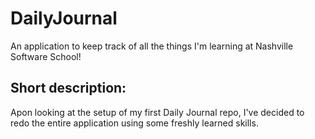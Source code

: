 # DailyJournal
An application to keep track of all the things I'm learning at Nashville Software School!

## Short description:

Apon looking at the setup of my first Daily Journal repo, I've decided to redo the entire application using some freshly learned skills.